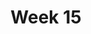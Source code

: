 ---
title: Week 15
days:
  - date: 2024-04-22
    events:
      "**Lecture 36**{: .label .label-lec} Wrapping up part III":
  - date: 2023-04-24
    events:
      "**Lecture 37**{: .label .label-lec} Structured Review ":
      "**Lab**{: .label .label-lab} Final Review ":
  - date: 2023-04-26
    events:
      "**Lecture 38**{: .label .label-lec} Gameshow Review ": 
      "**Extra Credit**{: .label .label-parti} Due on [(Gradescope)](https://www.gradescope.com/courses/704333/assignments/4364385): Stats is Everywhere or Compelling Study":
---